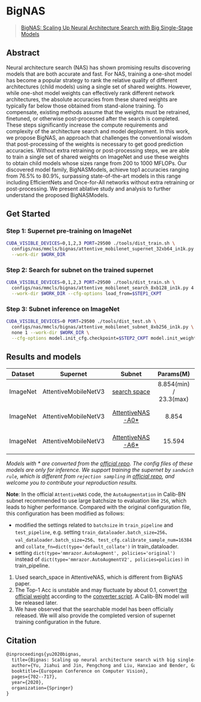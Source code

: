 # BigNAS

> [BigNAS: Scaling Up Neural Architecture Search with Big Single-Stage Models](https://arxiv.org/abs/2003.11142)

<!-- [ALGORITHM] -->

## Abstract

Neural architecture search (NAS) has shown promising results discovering models that are both accurate and fast. For NAS, training a one-shot model has become a popular strategy to rank the relative quality of different architectures (child models) using a single set of shared weights. However, while one-shot model weights can effectively rank different network architectures, the absolute accuracies from these shared weights are typically far below those obtained from stand-alone training. To compensate, existing methods assume that the weights must be retrained, finetuned, or otherwise post-processed after the search is completed. These steps significantly increase the compute requirements and complexity of the architecture search and model deployment. In this work, we propose BigNAS, an approach that challenges the conventional wisdom that post-processing of the weights is necessary to get good prediction accuracies. Without extra retraining or post-processing steps, we are able to train a single set of shared weights on ImageNet and use these weights to obtain child models whose sizes range from 200 to 1000 MFLOPs. Our discovered model family, BigNASModels, achieve top1 accuracies ranging from 76.5% to 80.9%, surpassing state-of-the-art models in this range including EfficientNets and Once-for-All networks without extra retraining or post-processing. We present ablative study and analysis to further understand the proposed BigNASModels.

## Get Started

### Step 1: Supernet pre-training on ImageNet

```bash
CUDA_VISIBLE_DEVICES=0,1,2,3 PORT=29500 ./tools/dist_train.sh \
  configs/nas/mmcls/bignas/attentive_mobilenet_supernet_32xb64_in1k.py 4 \
  --work-dir $WORK_DIR
```

### Step 2: Search for subnet on the trained supernet

```bash
CUDA_VISIBLE_DEVICES=0,1,2,3 PORT=29500 ./tools/dist_train.sh \
  configs/nas/mmcls/bignas/attentive_mobilenet_search_8xb128_in1k.py 4 \
  --work-dir $WORK_DIR --cfg-options load_from=$STEP1_CKPT
```

### Step 3: Subnet inference on ImageNet

```bash
CUDA_VISIBLE_DEVICES=0 PORT=29500 ./tools/dist_test.sh \
  configs/nas/mmcls/bignas/attentive_mobilenet_subnet_8xb256_in1k.py \
  none 1 --work-dir $WORK_DIR \
  --cfg-options model.init_cfg.checkpoint=$STEP2_CKPT model.init_weight_from_supernet=False
```

## Results and models

| Dataset  |       Supernet       |                                                              Subnet                                                               |       Params(M)        |         Flops(G)         |          Top-1          |                                                              Config                                                               |                                                                       Download                                                                       |                                                                      Remarks                                                                      |
| :------: | :------------------: | :-------------------------------------------------------------------------------------------------------------------------------: | :--------------------: | :----------------------: | :---------------------: | :-------------------------------------------------------------------------------------------------------------------------------: | :--------------------------------------------------------------------------------------------------------------------------------------------------: | :-----------------------------------------------------------------------------------------------------------------------------------------------: |
| ImageNet | AttentiveMobileNetV3 | [search space](https://github.com/open-mmlab/mmrazor/blob/dev-1.x/configs/_base_/nas_backbones/attentive_mobilenetv3_supernet.py) | 8.854(min) / 23.3(max) | 0.212(min) / 0.1944(max) | 77.19(min) / 81.42(max) | [config](https://github.com/open-mmlab/mmrazor/blob/dev-1.x/configs/nas/mmcls/bignas/attentive_mobilenet_supernet_32xb64_in1k.py) | [model\*](https://download.openmmlab.com/mmrazor/v1/bignas/attentive_mobilenet_supernet_32xb64_in1k_flops-2G_acc-81.72_20221229_200440-954772a3.pth) | [log](https://download.openmmlab.com/mmrazor/v1/bignas/attentive_mobilenet_supernet_32xb64_in1k_20221227_175800-bcf94eaa.json)  (`sandwich rule`) |
| ImageNet | AttentiveMobileNetV3 |                  [AttentiveNAS-A0\*](https://download.openmmlab.com/mmrazor/v1/bignas/ATTENTIVE_SUBNET_A0.yaml)                   |         8.854          |          0.212           |          77.19          |  [config](https://github.com/open-mmlab/mmrazor/blob/dev-1.x/configs/nas/mmcls/bignas/attentive_mobilenet_subnet_8xb256_in1k.py)  | [model](https://download.openmmlab.com/mmrazor/v1/bignas/attentive_mobilenet_subnet_8xb256_in1k_flops-0.21G_acc-77.19_20221229_200440-282a1f70.pth)  |                                                              Converted from the repo                                                              |
| ImageNet | AttentiveMobileNetV3 |                  [AttentiveNAS-A6\*](https://download.openmmlab.com/mmrazor/v1/bignas/ATTENTIVE_SUBNET_A6.yaml)                   |         15.594         |          0.927           |          80.81          |  [config](https://github.com/open-mmlab/mmrazor/blob/dev-1.x/configs/nas/mmcls/bignas/attentive_mobilenet_subnet_8xb256_in1k.py)  | [model](https://download.openmmlab.com/mmrazor/v1/bignas/attentive_mobilenet_subnet_8xb256_in1k_flops-0.93G_acc-80.81_20221229_200440-73d92cc6.pth)  |                                                              Converted from the repo                                                              |

*Models with * are converted from the [official repo](https://github.com/facebookresearch/AttentiveNAS). The config files of these models
are only for inference. We support training the supernet by `sandwich rule`, which is different from `rejection sampling` in [official repo](https://github.com/facebookresearch/AttentiveNAS), and welcome you to contribute your reproduction results.*

**Note**: In the official `AttentiveNAS` code, the `AutoAugmentation` in Calib-BN subnet recommended to use large batchsize to evaluation like `256`, which leads to higher performance. Compared with the original configuration file, this configuration has been modified as follows:

- modified the settings related to `batchsize` in `train_pipeline` and `test_pipeline`, e.g. setting `train_dataloader.batch_size=256`、 `val_dataloader.batch_size=256`、`test_cfg.calibrate_sample_num=16384` and `collate_fn=dict(type='default_collate')` in train_dataloader.
- setting `dict(type='mmrazor.AutoAugment', policies='original')` instead of `dict(type='mmrazor.AutoAugmentV2', policies=policies)` in train_pipeline.

1. Used search_space in AttentiveNAS, which is different from BigNAS paper.
2. The Top-1 Acc is unstable and may fluctuate by about 0.1, convert [the official weight](https://download.openmmlab.com/mmrazor/v1/bignas/attentive_mobilenet_supernet_32xb64_in1k_flops-2G_acc-81.72_20221229_200440-954772a3.pth) according to the [converter script](../../../../tools/model_converters/convert_attentivenas_nas_ckpt.py). A Calib-BN model will be released later.
3. We have observed that the searchable model has been officially released. We will also provide the completed version of supernet training configuration in the future.

## Citation

```latex
@inproceedings{yu2020bignas,
  title={Bignas: Scaling up neural architecture search with big single-stage models},
  author={Yu, Jiahui and Jin, Pengchong and Liu, Hanxiao and Bender, Gabriel and Kindermans, Pieter-Jan and Tan, Mingxing and Huang, Thomas and Song, Xiaodan and Pang, Ruoming and Le, Quoc},
  booktitle={European Conference on Computer Vision},
  pages={702--717},
  year={2020},
  organization={Springer}
}
```

